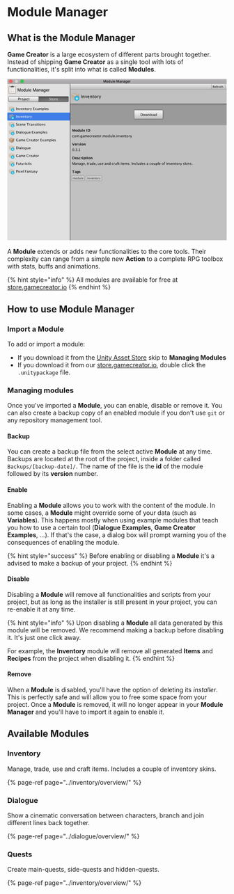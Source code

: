 # Module Manager

## What is the Module Manager

**Game Creator** is a large ecosystem of different parts brought together. Instead of shipping **Game Creator** as a single tool with lots of functionalities, it's split into what is called **Modules**.

![\(See at a glance what modules are in your Project and which are available from the Store\)](../.gitbook/assets/module-manager.jpg)

A **Module** extends or adds new functionalities to the core tools. Their complexity can range from a simple new **Action** to a complete RPG toolbox with stats, buffs and animations.

{% hint style="info" %}
All modules are available for free at [store.gamecreator.io](https://store.gamecreator.io/)​
{% endhint %}

## How to use Module Manager

### Import a Module

To add or import a module:

* If you download it from the [Unity Asset Store](https://docs.gamecreator.io/documentation/module-manager) skip to **Managing Modules**
* If you download it from our [store.gamecreator.io](https://store.gamecreator.io/), double click the `.unitypackage` file.

### Managing modules

Once you've imported a **Module**, you can enable, disable or remove it. You can also create a backup copy of an enabled module if you don't use `git` or any repository management tool.

#### Backup

You can create a backup file from the select active **Module** at any time. Backups are located at the root of the project, inside a folder called `Backups/[backup-date]/`. The name of the file is the **id** of the module followed by its **version** number.

#### Enable

Enabling a **Module** allows you to work with the content of the module. In some cases, a **Module** might override some of your data \(such as **Variables**\). This happens mostly when using example modules that teach you how to use a certain tool \(**Dialogue Examples**, **Game Creator Examples**, ...\). If that's the case, a dialog box will prompt warning you of the consequences of enabling the module.

{% hint style="success" %}
Before enabling or disabling a **Module** it's a advised to make a backup of your project.
{% endhint %}

#### Disable

Disabling a **Module** will remove all functionalities and scripts from your project, but as long as the installer is still present in your project, you can re-enable it at any time.

{% hint style="info" %}
Upon disabling a **Module** all data generated by this module will be removed. We recommend  making a backup before disabling it. It's just one click away. 

For example, the **Inventory** module will remove all generated **Items** and **Recipes** from the project when disabling it.
{% endhint %}

#### Remove

When a **Module** is disabled, you'll have the option of deleting its _installer_. This is perfectly safe and will allow you to free some space from your project. Once a **Module** is removed, it will no longer appear in your **Module Manager** and you'll have to import it again to enable it.

## Available Modules

### Inventory

Manage, trade, use and craft items. Includes a couple of inventory skins.

{% page-ref page="../inventory/overview/" %}

### Dialogue

Show a cinematic conversation between characters, branch and join different lines back together.

{% page-ref page="../dialogue/overview/" %}

### Quests

Create main-quests, side-quests and hidden-quests.

{% page-ref page="../inventory/overview/" %}



